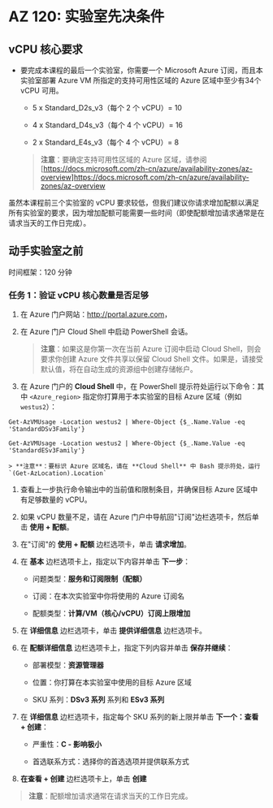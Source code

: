 ﻿---
lab:
    title: '实验室先决条件'
    module: '模块 9：将 SAP 工作负荷迁移至 Azure'
---

# AZ 120: 实验室先决条件

## vCPU 核心要求

-   要完成本课程的最后一个实验室，你需要一个 Microsoft Azure 订阅，而且本实验室部署 Azure VM 所指定的支持可用性区域的 Azure 区域中至少有34个 vCPU 可用。

    -   5 x Standard_D2s_v3（每个 2 个 vCPU）= 10

    -   4 x Standard_D4s_v3（每个 4 个 vCPU）= 16

    -   2 x Standard_E4s_v3（每个 4 个 vCPU）= 8

    > **注意**：要确定支持可用性区域的 Azure 区域，请参阅 [https://docs.microsoft.com/zh-cn/azure/availability-zones/az-overview]<https://docs.microsoft.com/zh-cn/azure/availability-zones/az-overview>

虽然本课程前三个实验室的 vCPU 要求较低，但我们建议你请求增加配额以满足所有实验室的要求，因为增加配额可能需要一些时间（即使配额增加请求通常是在请求当天的工作日完成）。

## 动手实验室之前

时间框架：120 分钟

### 任务 1：验证 vCPU 核心数量是否足够

1.  在 Azure 门户网站：<http://portal.azure.com>， 

1.  在 Azure 门户 Cloud Shell 中启动 PowerShell 会话。 

    > **注意**：如果这是你第一次在当前 Azure 订阅中启动 Cloud Shell，则会要求你创建 Azure 文件共享以保留 Cloud Shell 文件。如果是，请接受默认值，将在自动生成的资源组中创建存储帐户。

1.  在 Azure 门户的 **Cloud Shell** 中，在 PowerShell 提示符处运行以下命令：其中 `<Azure_region>` 指定你打算用于本实验室的目标 Azure 区域（例如`westus2`）：

```
Get-AzVMUsage -Location westus2 | Where-Object {$_.Name.Value -eq 'StandardDSv3Family'}

Get-AzVMUsage -Location westus2 | Where-Object {$_.Name.Value -eq 'StandardESv3Family'}

``` 

    > **注意**：要标识 Azure 区域名，请在 **Cloud Shell** 中 Bash 提示符处，运行 `(Get-AzLocation).Location`
   
1.  查看上一步执行命令输出中的当前值和限制条目，并确保目标 Azure 区域中有足够数量的 vCPU。

1.  如果 vCPU 数量不足，请在 Azure 门户中导航回"订阅"边栏选项卡，然后单击 **使用 + 配额**。 

1.  在"订阅"的 **使用 + 配额** 边栏选项卡，单击 **请求增加**。

1.  在 **基本** 边栏选项卡上，指定以下内容并单击 **下一步**：

    -   问题类型：**服务和订阅限制（配额）**

    -   订阅：在本次实验室中你将使用的 Azure 订阅名

    -   配额类型：**计算/VM（核心/vCPU）订阅上限增加**

1.  在 **详细信息** 边栏选项卡，单击 **提供详细信息** 边栏选项卡。 

1.  在 **配额详细信息** 边栏选项卡上，指定下列内容并单击 **保存并继续**：

    -   部署模型：**资源管理器**

    -   位置：你打算在本实验室中使用的目标 Azure 区域

    -   SKU 系列：**DSv3 系列** 系列和 **ESv3 系列**

1.  在 **详细信息** 边栏选项卡，指定每个 SKU 系列的新上限并单击 **下一个：查看 + 创建**：

    -   严重性：**C - 影响极小**

    -   首选联系方式：选择你的首选选项并提供联系方式

1.  **在查看 + 创建** 边栏选项卡上，单击 **创建**

   > **注意**：配额增加请求通常在请求当天的工作日完成。